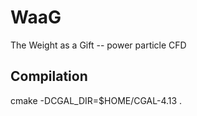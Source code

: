 # WaaG
The Weight as a Gift -- power particle CFD


## Compilation

cmake -DCGAL_DIR=$HOME/CGAL-4.13 .
